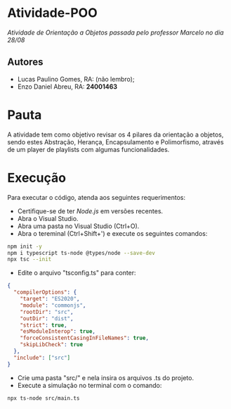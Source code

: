 # Atividade-POO
_Atividade de Orientação a Objetos passada pelo professor Marcelo no dia 28/08_
## Autores 
- Lucas Paulino Gomes, RA: (não lembro);
- Enzo Daniel Abreu, RA: **24001463**
# Pauta
A atividade tem como objetivo revisar os 4 pilares da orientação a objetos, sendo estes Abstração, Herança, Encapsulamento e Polimorfismo, através de um player de playlists com algumas funcionalidades.
# Execução
Para executar o código, atenda aos seguintes requerimentos:
- Certifique-se de ter _Node.js_ em versões recentes.
- Abra o Visual Studio.
- Abra uma pasta no Visual Studio (Ctrl+O).
- Abra o tereminal (Ctrl+Shift+') e execute os seguintes comandos:
```bash
npm init -y
npm i typescript ts-node @types/node --save-dev
npx tsc --init
```
- Edite o arquivo "tsconfig.ts" para conter:
```json
{
  "compilerOptions": {
    "target": "ES2020",
    "module": "commonjs",
    "rootDir": "src",
    "outDir": "dist",
    "strict": true,
    "esModuleInterop": true,
    "forceConsistentCasingInFileNames": true,
    "skipLibCheck": true
  },
  "include": ["src"]
}
```
- Crie uma pasta "src/" e nela insira os arquivos .ts do projeto.
- Execute a simulação no terminal com o comando:
```bash
npx ts-node src/main.ts
```
